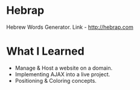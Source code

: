 # Hebrap
Hebrew Words Generator.
Link - http://hebrap.com

# What I Learned
* Manage & Host a website on a domain.
* Implementing AJAX into a live project.
* Positioning & Coloring concepts.
